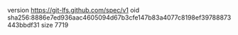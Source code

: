 version https://git-lfs.github.com/spec/v1
oid sha256:8886e7ed936aac4605094d67b3cfe147b83a4077c8198ef39788873443bbdf31
size 7719
